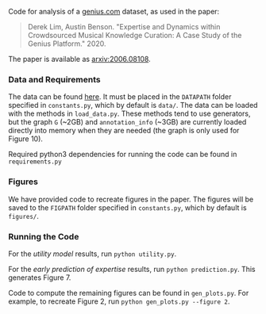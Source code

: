 Code for analysis of a [genius.com](https://genius.com) dataset, as used in the paper:
> Derek Lim, Austin Benson. "Expertise and Dynamics within Crowdsourced Musical Knowledge Curation: A Case Study of the Genius Platform." 2020.

The paper is available as [arxiv:2006.08108](https://arxiv.org/abs/2006.08108).

### Data and Requirements
The data can be found [here](https://www.cs.cornell.edu/~arb/data/genius-expertise/). It must be placed in the `DATAPATH` folder specified in `constants.py`, which by default is `data/`. The data can be loaded with the methods in `load_data.py`. These methods tend to use generators, but the graph `G` (~2GB) and `annotation_info` (~3GB) are currently loaded directly into memory when they are needed (the graph is only used for Figure 10).

Required python3 dependencies for running the code can be found in `requirements.py`


### Figures
We have provided code to recreate figures in the paper. The figures will be saved to the `FIGPATH` folder specified in `constants.py`, which by default is `figures/`.


### Running the Code

For the *utility model* results, run `python utility.py`.

For the *early prediction of expertise* results, run `python prediction.py`. This generates Figure 7.

Code to compute the remaining figures can be found in `gen_plots.py`. For example, to recreate Figure 2, run `python gen_plots.py --figure 2`.
